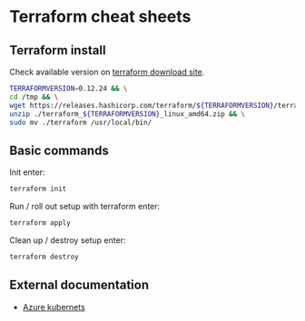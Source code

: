 Terraform cheat sheets
======================

Terraform install
-----------------

Check available version on [terraform download site](https://www.terraform.io/downloads.html).

```bash
TERRAFORMVERSION=0.12.24 && \
cd /tmp && \
wget https://releases.hashicorp.com/terraform/${TERRAFORMVERSION}/terraform_${TERRAFORMVERSION}_linux_amd64.zip && \
unzip ./terraform_${TERRAFORMVERSION}_linux_amd64.zip && \
sudo mv ./terraform /usr/local/bin/
```

Basic commands
--------------

Init enter:

```bash
terraform init
```

Run / roll out setup with terraform enter:

```bash
terraform apply
```

Clean up / destroy setup enter:

```bash
terraform destroy
```

External documentation
----------------------

* [Azure kubernets](https://www.terraform.io/docs/providers/azurerm/r/kubernetes_cluster.html)